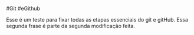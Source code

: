 #Git
#eGithub

Esse é um teste para fixar todas as etapas essenciais do git e gitHub.
Essa segunda frase é parte da segunda modificação feita.

